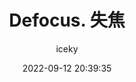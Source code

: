 ---
title: Defocus. 失焦
author: iceky
categories: Gallery
style: photos
permalink: g_defocus/
icon: photo
excerpt: Defocus
cover: https://s2.loli.net/2022/09/13/j5pyS8W7PLaHtrs.jpg
gallery:
  - title: Defocus
    src: 'https://i0.hdslb.com/bfs/album/08e3fd305c47e0bac3264fda7136cdac481196c4.jpg'
  - title: Defocus    
    src: 'https://i0.hdslb.com/bfs/album/a65e26345454402bc4d09cb411a39e2e6b67de34.jpg'
  - title: Defocus    
    src: 'https://i0.hdslb.com/bfs/album/db38b5cebfc6243a23f16ac744a9ef441781bbfe.jpg'
  - title: Defocus   
    src: 'https://i0.hdslb.com/bfs/album/c949928ebf2c1442497a264456fadab247c0c340.jpg'
  - title: Defocus   
    src: 'https://i0.hdslb.com/bfs/album/ed7a36671dc3095a3e02f9ef2abb0963273d7a06.jpg'
  - title: Defocus   
    src: 'https://i0.hdslb.com/bfs/album/11451f90eb941511297398f26aaaf51dcbef1b98.jpg'
  - title: Defocus   
    src: 'https://i0.hdslb.com/bfs/album/585783d6f5bc05513bf4201e3dce46ddfa9ca0b4.jpg'
  - title: Defocus   
    src: 'https://i0.hdslb.com/bfs/album/b3ecbad807d6487b91a397d1d1c48d81c4d228a9.jpg'
  - title: Defocus   
    src: 'https://i0.hdslb.com/bfs/album/fc4cb81dff5fdcd156d727409d0c18f1797d1fbc.jpg'
abbrlink: g002
date: 2022-09-12 20:39:35
noindex: true
---